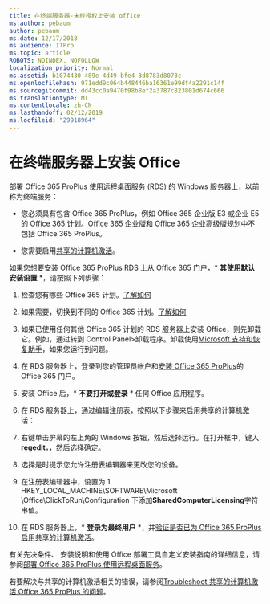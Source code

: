 ```yaml
---
title: 在终端服务器-未经授权上安装 office
ms.author: pebaum
author: pebaum
ms.date: 12/17/2018
ms.audience: ITPro
ms.topic: article
ROBOTS: NOINDEX, NOFOLLOW
localization_priority: Normal
ms.assetid: b1074430-489e-4d49-bfe4-3d8783d8073c
ms.openlocfilehash: 971edd9c064b448446ba16361e99df4a2291c14f
ms.sourcegitcommit: dd43cc0a9470f98b8ef2a3787c823801d674c666
ms.translationtype: MT
ms.contentlocale: zh-CN
ms.lasthandoff: 02/12/2019
ms.locfileid: "29918964"
---
```

# <a name="installing-office-on-a-terminal-server"></a>在终端服务器上安装 Office

部署 Office 365 ProPlus 使用远程桌面服务 (RDS) 的 Windows 服务器上，以前称为终端服务：
  
- 您必须具有包含 Office 365 ProPlus，例如 Office 365 企业版 E3 或企业 E5 的 Office 365 计划。Office 365 企业版和 Office 365 企业高级版规划中不包括 Office 365 ProPlus。
    
- 您需要启用[共享的计算机激活](https://docs.microsoft.com/DeployOffice/overview-of-shared-computer-activation-for-office-365-proplus)。
    
如果您想要安装 Office 365 ProPlus RDS 上从 Office 365 门户，* **其使用默认安装设置** *，请按照下列步骤： 
  
1. 检查您有哪些 Office 365 计划。[了解如何](https://docs.microsoft.com/office365/admin/admin-overview/what-subscription-do-i-have)
    
2. 如果需要，切换到不同的 Office 365 计划。[了解如何](https://docs.microsoft.com/office365/admin/subscriptions-and-billing/switch-to-a-different-plan)
    
3. 如果已使用任何其他 Office 365 计划的 RDS 服务器上安装 Office，则先卸载它。例如，通过转到 Control Panel\>卸载程序。卸载使用[Microsoft 支持和恢复助手](https://aka.ms/SARA-OfficeUninstall-Alchemy)，如果您运行到问题。 
    
4. 在 RDS 服务器上，登录到您的管理员帐户和[安装 Office 365 ProPlus](https://portal.office.com/OLS/MySoftware.aspx)的 Office 365 门户。
    
5. 安装 Office 后，* **不要打开或登录** * 任何 Office 应用程序。 
    
6. 在 RDS 服务器上，通过编辑注册表，按照以下步骤来启用共享的计算机激活：
    
1. 右键单击屏幕的左上角的 Windows 按钮，然后选择运行。在打开框中，键入**regedit**，，然后选择确定。 
    
2. 选择是时提示您允许注册表编辑器来更改您的设备。
    
3. 在注册表编辑器中，设置为 1 HKEY_LOCAL_MACHINE\SOFTWARE\Microsoft \Office\ClickToRun\Configuration 下添加**SharedComputerLicensing**字符串值。 
    
7. 在 RDS 服务器上，* **登录为最终用户** *，并[验证是否已为 Office 365 ProPlus 启用共享的计算机激活](https://docs.microsoft.com/DeployOffice/troubleshoot-issues-with-shared-computer-activation-for-office-365-proplus#verify-that-activation-for-office-365-proplus-succeeded)。
    
有关先决条件、 安装说明和使用 Office 部署工具自定义安装指南的详细信息，请参阅[部署 Office 365 ProPlus 使用远程桌面服务](https://docs.microsoft.com/DeployOffice/deploy-office-365-proplus-by-using-remote-desktop-services)。
  
若要解决与共享的计算机激活相关的错误，请参阅[Troubleshoot 共享的计算机激活 Office 365 ProPlus 的问题](https://docs.microsoft.com/DeployOffice/troubleshoot-issues-with-shared-computer-activation-for-office-365-proplus)。
  


